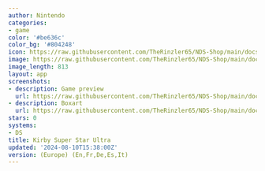 ```yaml
---
author: Nintendo
categories:
- game
color: '#be636c'
color_bg: '#804248'
icon: https://raw.githubusercontent.com/TheRinzler65/NDS-Shop/main/docs/assets/images/icons/kirbysuperstarultra.png
image: https://raw.githubusercontent.com/TheRinzler65/NDS-Shop/main/docs/assets/images/icons/kirbysuperstarultra.png
image_length: 813
layout: app
screenshots:
- description: Game preview
  url: https://raw.githubusercontent.com/TheRinzler65/NDS-Shop/main/docs/assets/images/screenshots/kirbysuperstarultra/kirbysuperstarultra.png
- description: Boxart
  url: https://raw.githubusercontent.com/TheRinzler65/NDS-Shop/main/docs/assets/images/boxart/Kirby%20Super%20Star%20Ultra%20(Europe)%20(En%2CFr%2CDe%2CEs%2CIt).nds.png
stars: 0
systems:
- DS
title: Kirby Super Star Ultra
updated: '2024-08-10T15:38:00Z'
version: (Europe) (En,Fr,De,Es,It)
---
```


